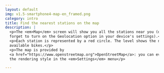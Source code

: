 ```yaml
---
layout: default
img: v1.5-smartphone4-map-en_framed.png
category: intro
title: Find the nearest stations on the map
description: |
  <p>The <em>Map</em> screen will show you all the stations near you (do not
  forget to turn on the Geolocation option in your device's settings).</p>
  <p>Each station is represented by a red circle. The level shows the number of
  available bikes.</p>
  <p>The map is provided by
  <a href="https://www.openstreetmap.org">OpenStreetMap</a>: you can even change
  the rendering style in the <em>Settings</em> menu</p>

---
```

